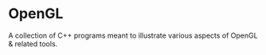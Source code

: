 # OpenGL
A collection of C++ programs meant to illustrate various aspects of OpenGL &amp; related tools.
